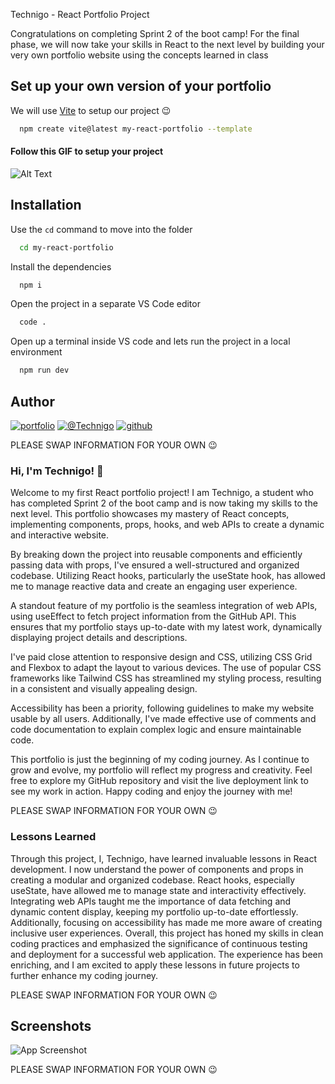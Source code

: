 Technigo - React Portfolio Project

Congratulations on completing Sprint 2 of the boot camp! For the final phase, we will now take your skills in React to the next level by building your very own portfolio website using the concepts learned in class

## Set up your own version of your portfolio

We will use [Vite](https://vitejs.dev/guide/) to setup our project 😉

```bash
  npm create vite@latest my-react-portfolio --template
```

#### Follow this GIF to setup your project

![Alt Text](https://res.cloudinary.com/dfkxydgqg/image/upload/v1691073155/WEB/Sprint-2/week-8/vite-react_vjp0ep.gif)

## Installation

Use the `cd` command to move into the folder

```bash
  cd my-react-portfolio
```

Install the dependencies

```bash
  npm i
```

Open the project in a separate VS Code editor

```bash
  code .
```

Open up a terminal inside VS code and lets run the project in a local environment

```bash
  npm run dev
```

## Author

[![portfolio](https://img.shields.io/badge/my_portfolio-000?style=for-the-badge&logo=ko-fi&logoColor=white)](https://www.technigo.io/)
[![@Technigo](https://img.shields.io/badge/linkedin-0A66C2?style=for-the-badge&logo=linkedin&logoColor=white)](https://se.linkedin.com/school/technigo/)
[![github](https://img.shields.io/badge/github-181717?style=for-the-badge&logo=github&logoColor=white)](https://www.github.com/Technigo)

PLEASE SWAP INFORMATION FOR YOUR OWN 😉

### Hi, I'm Technigo! 👋

Welcome to my first React portfolio project! I am Technigo, a student who has completed Sprint 2 of the boot camp and is now taking my skills to the next level. This portfolio showcases my mastery of React concepts, implementing components, props, hooks, and web APIs to create a dynamic and interactive website.

By breaking down the project into reusable components and efficiently passing data with props, I've ensured a well-structured and organized codebase. Utilizing React hooks, particularly the useState hook, has allowed me to manage reactive data and create an engaging user experience.

A standout feature of my portfolio is the seamless integration of web APIs, using useEffect to fetch project information from the GitHub API. This ensures that my portfolio stays up-to-date with my latest work, dynamically displaying project details and descriptions.

I've paid close attention to responsive design and CSS, utilizing CSS Grid and Flexbox to adapt the layout to various devices. The use of popular CSS frameworks like Tailwind CSS has streamlined my styling process, resulting in a consistent and visually appealing design.

Accessibility has been a priority, following guidelines to make my website usable by all users. Additionally, I've made effective use of comments and code documentation to explain complex logic and ensure maintainable code.

This portfolio is just the beginning of my coding journey. As I continue to grow and evolve, my portfolio will reflect my progress and creativity. Feel free to explore my GitHub repository and visit the live deployment link to see my work in action. Happy coding and enjoy the journey with me!

PLEASE SWAP INFORMATION FOR YOUR OWN 😉

### Lessons Learned

Through this project, I, Technigo, have learned invaluable lessons in React development. I now understand the power of components and props in creating a modular and organized codebase. React hooks, especially useState, have allowed me to manage state and interactivity effectively. Integrating web APIs taught me the importance of data fetching and dynamic content display, keeping my portfolio up-to-date effortlessly. Additionally, focusing on accessibility has made me more aware of creating inclusive user experiences. Overall, this project has honed my skills in clean coding practices and emphasized the significance of continuous testing and deployment for a successful web application. The experience has been enriching, and I am excited to apply these lessons in future projects to further enhance my coding journey.

PLEASE SWAP INFORMATION FOR YOUR OWN 😉

## Screenshots

![App Screenshot](https://via.placeholder.com/468x300?text=App+Screenshot+Here)

PLEASE SWAP INFORMATION FOR YOUR OWN 😉
